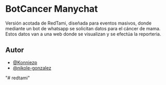 
# BotCancer Manychat

Versión acotada de RedTami, diseñada para eventos masivos, donde mediante un bot de whatsapp se solicitan datos para el cáncer de mama. Estos datos van a una web donde se visualizan y se efectúa la reporteria.

## Autor
- [@Konniezp](https://github.com/Konniezp)
- [@nikole-gonzalez](https://github.com/nikole-gonzalez)

  
"# redtami" 
